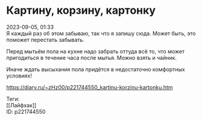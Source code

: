 Картину, корзину, картонку
===========================

   
 2023-09-05, 01:33   
  Я каждый раз об этом забываю, так что я запишу сюда. Может быть, это поможет перестать забывать.   
   
 Перед мытьём пола на кухне надо забрать оттуда всё то, что может пригодиться в течение часа после мытья. Можно взять и чайник.   
   
 Иначе ждать высыхания пола придётся в недостаточно комфортных условиях!   
    
 <https://diary.ru/~zHz00/p221744550_kartinu-korzinu-kartonku.htm>   
   
 Теги:   
 [[Лайфхак]]   
 ID: p221744550